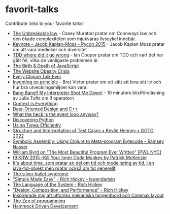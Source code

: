 # favorit-talks
Contribute links to your favorite talks!

* [The Unbreakable law](https://youtu.be/5IUj1EZwpJY) - Casey Muratori pratar om Connways law och den ökade complexiteten som mjukvaras livscykel innebär.
* [Keynote - Jacob Kaplan-Moss - Pycon 2015](https://youtu.be/hIJdFxYlEKE) - Jacob Kaplan Moss pratar om att vara medioker och diversitet
* [TDD where did it go wrong](https://youtu.be/EZ05e7EMOLM) - Ian Cooper pratar om TDD och vart det har gått fel, vilka de vanligaste problemen är.
* [The Birth & Death of JavaScript](https://www.destroyallsoftware.com/talks/the-birth-and-death-of-javascript)
* [The Website Obesity Crisis](https://webdirections.org/blog/the-website-obesity-crisis/)
* [Every Clojure Talk Ever](https://www.youtube.com/watch?v=jlPaby7suOc)
* [Inventing on principle](https://www.youtube.com/watch?v=8QiPFmIMxFc) - Bret Victor pratar om ett sätt att leva sitt liv och hur bra utvecklingsmiljöer kan vara.
* [Bang Bang!! My Interpreter Shot Me Down!](https://www.youtube.com/watch?v=lEx5y9qBow8) - 10 minuters blixtföreläsning av Julia Tufts om !! operatorn
* [Context is Everything](https://vimeo.com/644068002)
* [Data-Oriented Design and C++](https://www.youtube.com/watch?v=rX0ItVEVjHc)
* [What the heck is the event loop anyway?](https://www.youtube.com/watch?v=8aGhZQkoFbQ)
* [Discovering Python](https://www.youtube.com/watch?v=RZ4Sn-Y7AP8)
* [Using Types Efficiently](https://www.youtube.com/watch?v=ojZbFIQSdl8)
* [Structure and Interpretation of Test Cases • Kevlin Henney • GOTO 2022](https://www.youtube.com/watch?v=MWsk1h8pv2Q)
* [Symbolic Assembly: Using Clojure to Meta-program Bytecode - Ramsey Nasser](https://www.youtube.com/watch?v=eDad1pvwX34)
* [William Byrd on "The Most Beautiful Program Ever Written" [PWL NYC]](https://www.youtube.com/watch?v=OyfBQmvr2Hc)
* [t9 KRW 2015 -Kill Your Inner Code Monkey by Patrick McKenzie](https://www.youtube.com/watch?v=X6qlDJBz55s)
* [It's about time, som pratar en del om tid och modellering av tid, i en java-tid-objekt men pratar också om tid generellt](https://vimeo.com/291359287)
* [The silver bullet syndrome](https://vimeo.com/181766947)
* ["Simple Made Easy" - Rich Hickey - legendariskt](https://www.youtube.com/watch?v=LKtk3HCgTa8)
* [The Language of the System - Rich Hickey](https://www.youtube.com/watch?v=ROor6_NGIWU)
* ["Design, Composition, and Performance" - Rich Hickey](https://www.youtube.com/watch?v=QCwqnjxqfmY)
* [Inspirerade mig att utforska mekaniska tangentbord och Colemak layout](https://youtu.be/2ODsBxJeorw)
* [The Zen of programming](https://www.youtube.com/watch?v=syGnlE_oosM)
* [Hammock Driven Development](https://www.youtube.com/watch?v=f84n5oFoZBc)
